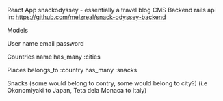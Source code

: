 React App snackodyssey - essentially a travel blog CMS
Backend rails api in: https://github.com/melzreal/snack-odyssey-backend


Models

User
name 
email
password

Countries
name
has_many :cities


Places
belongs_to :country
has_many :snacks


Snacks
(some would belong to contry, some would belong to city?)
(i.e Okonomiyaki to Japan, Teta dela Monaca to Italy)




